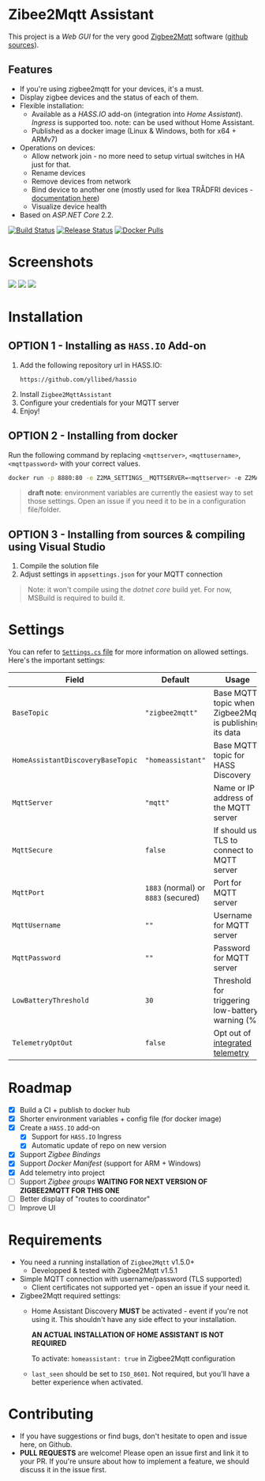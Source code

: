 # Zibee2Mqtt Assistant
This project is a _Web GUI_ for the very good [Zigbee2Mqtt](https://www.zigbee2mqtt.io/) software
([github sources](https://github.com/Koenkk/zigbee2mqtt)).

## Features
* If you're using zigbee2mqtt for your devices, it's a must.
* Display zigbee devices and the status of each of them.
* Flexible installation:
  * Available as a _HASS.IO_ add-on (integration into _Home Assistant_). _Ingress_ is supported too.
    note: can be used without Home Assistant.
  * Published as a docker image (Linux & Windows, both for x64 + ARMv7)
* Operations on devices:
  * Allow network join - no more need to setup virtual switches in HA just for that.
  * Rename devices
  * Remove devices from network
  * Bind device to another one (mostly used for Ikea TRÅDFRI devices - [documentation here](https://www.zigbee2mqtt.io/information/binding.html))
  * Visualize device health
* Based on _ASP.NET Core_ 2.2.

[![Build Status](https://dev.azure.com/yllibed/Zigbee2MqttAssistant/_apis/build/status/yllibed.Zigbee2MqttAssistant?branchName=master)](https://dev.azure.com/yllibed/Zigbee2MqttAssistant/_build/latest?definitionId=4&branchName=master)
[![Release Status](https://vsrm.dev.azure.com/yllibed/_apis/public/Release/badge/35f7fc7c-f867-48e4-83b5-3381156a439a/1/1)](https://dev.azure.com/yllibed/Zigbee2MqttAssistant/_release?view=mine&definitionId=1)
[![Docker Pulls](https://img.shields.io/docker/pulls/carldebilly/zigbee2mqttassistant)](https://hub.docker.com/r/carldebilly/zigbee2mqttassistant)

# Screenshots
![](images/devices-list.png)
![](images/device-page.png)
![](images/status-page.png)

# Installation

## OPTION 1 - Installing as `HASS.IO` Add-on
1. Add the following repository url in HASS.IO:
   ```
   https://github.com/yllibed/hassio
   ```
2. Install `Zigbee2MqttAssistant`
3. Configure your credentials for your MQTT server
4. Enjoy!

## OPTION 2 - Installing from docker
Run the following command by replacing `<mqttserver>`, `<mqttusername>`, `<mqttpassword>` with your correct values.
```bash
docker run -p 8880:80 -e Z2MA_SETTINGS__MQTTSERVER=<mqttserver> -e Z2MA_SETTINGS__MQTTUSERNAME=<mqttusername> -e Z2MA_SETTINGS__MQTTPASSWORD=<mqttpassword> --restart always carldebilly/zigbee2mqttassistant
```
> **draft note**: environment variables are currently the easiest way to set those settings.
> Open an issue if you need it to be in a configuration file/folder.

## OPTION 3 - Installing from sources & compiling using Visual Studio
1. Compile the solution file
2. Adjust settings in `appsettings.json` for your MQTT connection

> Note: it won't compile using the _dotnet core_ build yet. For now, MSBuild is required to build it.

# Settings

You can refer to [`Settings.cs` file](Zigbee2MqttAssistant/Models/Settings.cs) for more information
on allowed settings. Here's the important settings:

| Field                             | Default           | Usage                                                   |
| --------------------------------- | ----------------- | ------------------------------------------------------- |
| `BaseTopic`                       | `"zigbee2mqtt"`   | Base MQTT topic when Zigbee2Mqtt is publishing its data |
| `HomeAssistantDiscoveryBaseTopic` | `"homeassistant"` | Base MQTT topic for HASS Discovery                      |
| `MqttServer`                      | `"mqtt"`          | Name or IP address of the MQTT server                   |
| `MqttSecure`                      | `false`           | If should use TLS to connect to MQTT server             |
| `MqttPort`                        | `1883` (normal) or `8883` (secured) | Port for MQTT server                  |
| `MqttUsername`                    | `""`              | Username for MQTT server                                |
| `MqttPassword`                    | `""`              | Password for MQTT server                                |
| `LowBatteryThreshold`             | `30`              | Threshold for triggering low-battery warning (%)        |
| `TelemetryOptOut`                 | `false`           | Opt out of [integrated telemetry](TELEMETRY.md)         |

# Roadmap
* [X] Build a CI + publish to docker hub
* [X] Shorter environment variables + config file (for docker image)
* [X] Create a `HASS.IO` add-on
  * [X] Support for `HASS.IO` Ingress
  * [X] Automatic update of repo on new version
* [X] Support _Zigbee Bindings_
* [X] Support _Docker Manifest_ (support for ARM + Windows)
* [X] Add telemetry into project
* [ ] Support _Zigbee groups_ **WAITING FOR NEXT VERSION OF ZIGBEE2MQTT FOR THIS ONE**
* [ ] Better display of "routes to coordinator"
* [ ] Improve UI

# Requirements
* You need a running installation of `Zigbee2Mqtt` v1.5.0+
  * Developped & tested with Zigbee2Mqtt v1.5.1
* Simple MQTT connection with username/password (TLS supported)
  * Client certificates not supported yet - open an issue if your need it.
* Zigbee2Mqtt required settings:
  * Home Assistant Discovery **MUST** be activated - event if you're not using it.
    This shouldn't have any side effect to your installation.

    **AN ACTUAL INSTALLATION OF HOME ASSISTANT IS NOT REQUIRED**

     To activate: `homeassistant: true` in Zigbee2Mqtt configuration
  * `last_seen` should be set to `ISO_8601`. Not required, but you'll have a better experience when activated.

# Contributing
* If you have suggestions or find bugs, don't hesitate to open and issue here, on Github.
* **PULL REQUESTS** are welcome! Please open an issue first and link it to your PR. If you're
  unsure about how to implement a feature, we should discuss it in the issue first.

